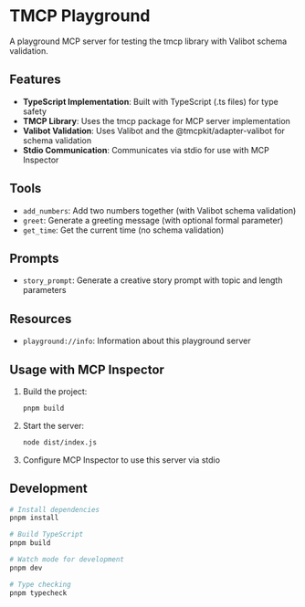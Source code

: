 # TMCP Playground

A playground MCP server for testing the tmcp library with Valibot schema validation.

## Features

- **TypeScript Implementation**: Built with TypeScript (.ts files) for type safety
- **TMCP Library**: Uses the tmcp package for MCP server implementation
- **Valibot Validation**: Uses Valibot and the @tmcpkit/adapter-valibot for schema validation
- **Stdio Communication**: Communicates via stdio for use with MCP Inspector

## Tools

- `add_numbers`: Add two numbers together (with Valibot schema validation)
- `greet`: Generate a greeting message (with optional formal parameter)
- `get_time`: Get the current time (no schema validation)

## Prompts

- `story_prompt`: Generate a creative story prompt with topic and length parameters

## Resources

- `playground://info`: Information about this playground server

## Usage with MCP Inspector

1. Build the project:

    ```bash
    pnpm build
    ```

2. Start the server:

    ```bash
    node dist/index.js
    ```

3. Configure MCP Inspector to use this server via stdio

## Development

```bash
# Install dependencies
pnpm install

# Build TypeScript
pnpm build

# Watch mode for development
pnpm dev

# Type checking
pnpm typecheck
```
